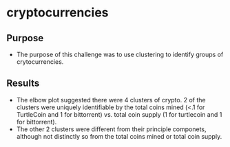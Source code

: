 # cryptocurrencies
## Purpose
- The purpose of this challenge was to use clustering to identify groups of crytocurrencies.

## Results
- The elbow plot suggested there were 4 clusters of crypto. 2 of the clusters were uniquely identifiable by the total coins mined (<.1 for TurtleCoin and 1 for bittorrent) vs. total coin supply (1 for turtlecoin and 1 for bittorrent).
- The other 2 clusters were different from their principle componets, although not distinctly so from the total coins mined or total coin supply.